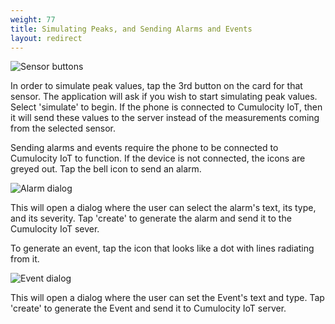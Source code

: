 ```yaml
---
weight: 77
title: Simulating Peaks, and Sending Alarms and Events
layout: redirect
---
```


![Sensor buttons](/images/users-guide/csa/csa-sensor-buttons.png)

In order to simulate peak values, tap the 3rd button on the card for that sensor. The application will ask if you wish to start simulating peak values. Select 'simulate' to begin. If the phone is connected to Cumulocity IoT, then it will send these values to the server instead of the measurements coming from the selected sensor.

Sending alarms and events require the phone to be connected to Cumulocity IoT to function. If the device is not connected, the icons are greyed out. Tap the bell icon to send an alarm.

![Alarm dialog](/images/users-guide/csa/csa-alarm-dialog.png)

This will open a dialog where the user can select the alarm's text, its type, and its severity. Tap 'create' to generate the alarm and send it to the Cumulocity IoT sever.

To generate an event, tap the icon that looks like a dot with lines radiating from it. 

![Event dialog](/images/users-guide/csa/csa-event-dialog.png)

This will open a dialog where the user can set the Event's text and type. Tap 'create' to generate the Event and send it to Cumulocity IoT server.